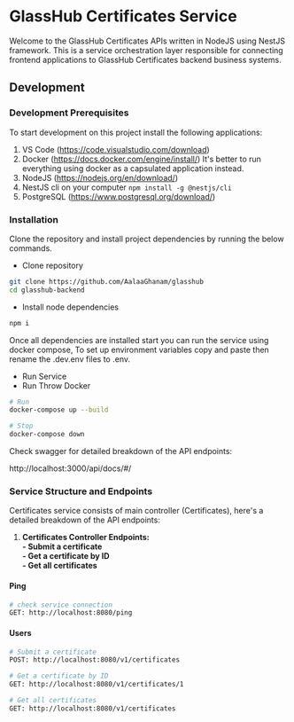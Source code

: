 # GlassHub Certificates Service

Welcome to the GlassHub Certificates APIs written in NodeJS using NestJS framework.
This is a service orchestration layer responsible for connecting frontend applications to GlassHub Certificates backend business systems.

## Development
### Development Prerequisites

To start development on this project install the following applications:

1. VS Code (https://code.visualstudio.com/download)
2. Docker (https://docs.docker.com/engine/install/) It's better to run everything using docker as a capsulated application instead.
3. NodeJS (https://nodejs.org/en/download/)
4. NestJS cli on your computer `npm install -g @nestjs/cli`
4. PostgreSQL (https://www.postgresql.org/download/)

### Installation

Clone the repository and install project dependencies by running the below commands.

- Clone repository

```sh
git clone https://github.com/AalaaGhanam/glasshub
cd glasshub-backend
```

- Install node dependencies

```sh
npm i
```
Once all dependencies are installed start you can run the service using docker compose,
To set up environment variables copy and paste then rename the .dev.env files to .env.

- Run Service
- Run Throw Docker
```sh
# Run
docker-compose up --build

# Stop
docker-compose down
```

Check swagger for detailed breakdown of the API endpoints:

http://localhost:3000/api/docs/#/


### Service Structure and Endpoints
 
Certificates service consists of main controller (Certificates), here's a detailed breakdown of the API endpoints:

1. **Certificates Controller Endpoints:**<br />
**- Submit a certificate** <br />
**- Get a certificate by ID** <br />
**- Get all certificates** <br />

#### Ping 

```sh
# check service connection
GET: http://localhost:8080/ping
```

#### Users 

```sh
# Submit a certificate
POST: http://localhost:8080/v1/certificates

# Get a certificate by ID
GET: http://localhost:8080/v1/certificates/1

# Get all certificates
GET: http://localhost:8080/v1/certificates
```